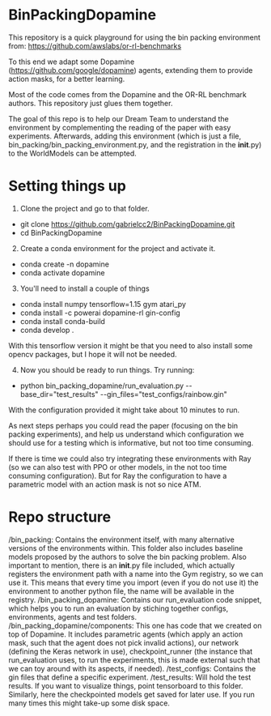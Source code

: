 # BinPackingDopamine

This repository is a quick playground for using the bin packing environment from: https://github.com/awslabs/or-rl-benchmarks

To this end we adapt some Dopamine (https://github.com/google/dopamine) agents, extending them to provide action masks, for a better learning.

Most of the code comes from the Dopamine and the OR-RL benchmark authors. This repository just glues them together.

The goal of this repo is to help our Dream Team to understand the environment by complementing the reading of the paper with easy experiments. Afterwards, adding this environment (which is just a file, bin_packing/bin_packing_environment.py, and the registration in the __init__.py) to the WorldModels can be attempted.


# Setting things up
1. Clone the project and go to that folder.
* git clone https://github.com/gabrielcc2/BinPackingDopamine.git
* cd BinPackingDopamine

2. Create a conda environment for the project and activate it.
* conda create -n dopamine
* conda activate dopamine

3. You'll need to install a couple of things 
* conda install numpy tensorflow=1.15 gym atari_py
* conda install -c powerai dopamine-rl gin-config
* conda install conda-build
* conda develop .

With this tensorflow version it might be that you need to also install some opencv packages, but I hope it will not be needed.

4. Now you should be ready to run things.
Try running: 
* python bin_packing_dopamine/run_evaluation.py --base_dir="test_results" --gin_files="test_configs/rainbow.gin"

With the configuration provided it might take about 10 minutes to run.

As next steps perhaps you could read the paper (focusing on the bin packing experiments), and help us understand which configuration we should use for a testing which is informative, but not too time consuming.

If there is time we could also try integrating these environments with Ray (so we can also test with PPO or other models, in the not too time consuming configuration). But for Ray the configuration to have a parametric model with an action mask is not so nice ATM.

# Repo structure
/bin_packing:  Contains the environment itself, with many alternative versions of the environments within. This folder also includes baseline models proposed by the authors to solve the bin packing problem. Also important to mention, there is an __init__.py file included, which actually registers the environment path with a name into the Gym registry, so we can use it. This means that every time you import (even if you do not use it) the environment to another python file, the name will be available in the registry.
/bin_packing_dopamine: Contains our run_evaluation code snippet, which helps you to run an evaluation by stiching together configs, environments, agents and test folders.  
/bin_packing_dopamine/components: This one has code that we created on top of Dopamine. It includes parametric agents (which apply an action mask, such that the agent does not pick invalid actions), our network (defining the Keras network in use), checkpoint_runner (the instance that run_evaluation uses, to run the experiments, this is made external such that we can toy around with its aspects, if needed). 
/test_configs: Contains the gin files that define a specific experiment.
/test_results: Will hold the test results. If you want to visualize things, point tensorboard to this folder. Similarly, here the checkpointed models get saved for later use. If you run many times this might take-up some disk space.
